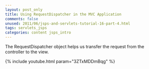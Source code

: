 ```yaml
---           
layout: post_only
title: Using RequestDispatcher in the MVC Application
comments: false
unused: 2011/06/jsps-and-servlets-tutorial-16-part-4.html
tags: servlets_jsps
categories: content jsps_intro
---
```


The RequestDispatcher object helps us transfer the request from the controller to the view.

{% include youtube.html param="3ZTxMDDmBqg" %}